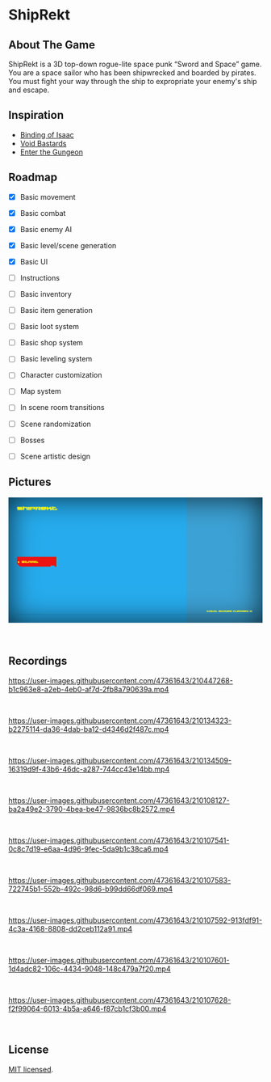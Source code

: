 # ShipRekt

## About The Game

ShipRekt is a 3D top-down rogue-lite space punk “Sword and Space” game.  
You are a space sailor who has been shipwrecked and boarded by pirates.
You must fight your way through the ship to expropriate your enemy's ship and escape.

## Inspiration

* [Binding of Isaac](https://store.steampowered.com/app/113200/The_Binding_of_Isaac/)
* [Void Bastards](https://store.steampowered.com/app/857980/Void_Bastards/)
* [Enter the Gungeon](https://store.steampowered.com/app/311690/Enter_the_Gungeon/)

## Roadmap

* [x] Basic movement
* [x] Basic combat
* [x] Basic enemy AI
* [x] Basic level/scene generation
* [x] Basic UI
* [ ] Instructions
* [ ] Basic inventory
* [ ] Basic item generation
* [ ] Basic loot system
* [ ] Basic shop system
* [ ] Basic leveling system
* [ ] Character customization
* [ ] Map system
* [ ] In scene room transitions
* [ ] Scene randomization
* [ ] Bosses
* [ ] Scene artistic design


## Pictures

![Redesign](documentation/Redesign.png)

<br>


## Recordings

https://user-images.githubusercontent.com/47361643/210447268-b1c963e8-a2eb-4eb0-af7d-2fb8a790639a.mp4

<br>

https://user-images.githubusercontent.com/47361643/210134323-b2275114-da36-4dab-ba12-d4346d2f487c.mp4

<br>

https://user-images.githubusercontent.com/47361643/210134509-16319d9f-43b6-46dc-a287-744cc43e14bb.mp4

<br>

https://user-images.githubusercontent.com/47361643/210108127-ba2a49e2-3790-4bea-be47-9836bc8b2572.mp4

<br>

https://user-images.githubusercontent.com/47361643/210107541-0c8c7d19-e6aa-4d96-9fec-5da9b1c38ca6.mp4

<br>

https://user-images.githubusercontent.com/47361643/210107583-722745b1-552b-492c-98d6-b99dd66df069.mp4

<br>

https://user-images.githubusercontent.com/47361643/210107592-913fdf91-4c3a-4168-8808-dd2ceb112a91.mp4

<br>

https://user-images.githubusercontent.com/47361643/210107601-1d4adc82-106c-4434-9048-148c479a7f20.mp4

<br>

https://user-images.githubusercontent.com/47361643/210107628-f2f99064-6013-4b5a-a646-f87cb1cf3b00.mp4

<br>

## License

[MIT licensed](./LICENSE).
